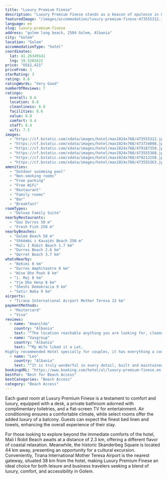 ```yaml
---
title: "Luxury Premium Finese"
description: "Luxury Premium Finese stands as a beacon of opulence in Golem, merely a stone's throw away from the serene Golem Beach."
featuredImage: "/images/accommodation/luxury-premium-finese-473555312.jpg"
language: en
slug: luxury-premium-finese
address: "golem long beach, 2504 Golem, Albania"
city: "Golem"
location: "Golem"
accommodationType: "hotel"
coordinates:
  lat: 41.26349141
  lng: 19.5201622
price: "US$1,421"
priceFrom: 1
starRating: 3
rating: 8.6
ratingWords: "Very Good"
numberOfReviews: 7
ratings:
  overall: 8.6
  location: 8.8
  cleanliness: 8.8
  facilities: 8.6
  value: 8.8
  comfort: 9.4
  staff: 8.4
  wifi: 7.5
images:
  - "https://cf.bstatic.com/xdata/images/hotel/max1024x768/473555312.jpg?k=4ae7b9bfc33656b4c9f4f7458bf3da4b3ca9f92a7d7a0f7a20b5632c5eec36e9&o=&hp=1"
  - "https://cf.bstatic.com/xdata/images/hotel/max1024x768/473734008.jpg?k=5aad739d3503aeb74c815745b60f66178230139dd34b83fb8de2c0c770a7e5a5&o=&hp=1"
  - "https://cf.bstatic.com/xdata/images/hotel/max1024x768/479187350.jpg?k=e81414425c2780a3973ebdb8f4951e37849d6dd969198082b28a117a752de3af&o=&hp=1"
  - "https://cf.bstatic.com/xdata/images/hotel/max1024x768/473555368.jpg?k=8da22beaa7c39bbe347b67df8433fd61f40f721be22d65ceae1e1a9ac2748e1b&o=&hp=1"
  - "https://cf.bstatic.com/xdata/images/hotel/max1024x768/479212258.jpg?k=1bba6a2e2ce0ab7769914f16254e2310766ee7e2213b3014501ba3f37a139b9c&o=&hp=1"
  - "https://cf.bstatic.com/xdata/images/hotel/max1024x768/473555363.jpg?k=dc389500ed5baa0e7b1e02a97bf863b2e294b0cec8acbf77701a60675172597c&o=&hp=1"
amenities:
  - "Outdoor swimming pool"
  - "Non-smoking rooms"
  - "Free parking"
  - "Free WiFi"
  - "Restaurant"
  - "Family rooms"
  - "Bar"
  - "Breakfast"
roomTypes:
  - "Deluxe Family Suite"
nearbyRestaurants:
  - "Oaz Durres 50 m"
  - "Fresh Fish 250 m"
nearbyBeaches:
  - "Golem Beach 50 m"
  - "Shkëmbi i Kavajës Beach 250 m"
  - "Mali I Robit Beach 1.7 km"
  - "Durres Beach 2.6 km"
  - "Qerret Beach 3.7 km"
whatsNearby:
  - "Bekimi 8 km"
  - "Durres Amphiteatre 8 km"
  - "Wine Dhe Pooh 8 km"
  - "1. Maj 8 km"
  - "Yje Dhe Hena 8 km"
  - "Sheshi Demokracia 9 km"
  - "Sotir Noka 9 km"
airports:
  - "Tirana International Airport Mother Teresa 22 km"
paymentMethods:
  - "Mastercard"
  - "Visa"
reviews:
  - name: "Amanilda"
    country: "Albania"
    text: "“The location reachable anything you are looking for, cleanness, staff, food and the warm hospitality (service).”"
  - name: "Vasgroup"
    country: "Albania"
    text: "“My Wife liked it a Lot,
Highly recommended Hotel specially for couples, it has everything a couple needs, Comfort, privacy, view. etc.”"
  - name: "Leo"
    country: "Albania"
    text: "“It is truly wonderful in every detail, built and maintained with care.”"
bookingURL: "https://www.booking.com/hotel/al/luxury-premium-finese.en-gb.html?aid=8035640"
bestFor: "Best for Beach Access"
bestCategories: "Beach Access"
category: "Beach Access"
---
```


Each guest room at Luxury Premium Finese is a testament to comfort and luxury, equipped with a desk, a private bathroom adorned with complimentary toiletries, and a flat-screen TV for entertainment. Air conditioning ensures a comfortable climate, while select rooms offer the added luxury of a balcony. Guests can expect the finest bed linen and towels, enhancing the overall experience of their stay.

For those looking to explore beyond the immediate comforts of the hotel, Mali I Robit Beach awaits at a distance of 2.3 km, offering a different flavor of coastal relaxation. Meanwhile, the historic Skanderbeg Square is located 44 km away, presenting an opportunity for a cultural excursion. Conveniently, Tirana International Mother Teresa Airport is the nearest gateway, situated 38 km from the hotel, making Luxury Premium Finese an ideal choice for both leisure and business travelers seeking a blend of luxury, comfort, and accessibility in Golem.